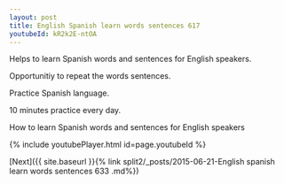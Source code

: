 ```yaml
---
layout: post
title: English Spanish learn words sentences 617 
youtubeId: kR2k2E-ntOA
---
```

 
 
Helps to learn Spanish words and sentences for English speakers.

Opportunitiy to repeat the words sentences. 

Practice Spanish language. 
 
10 minutes practice every day. 
 
How to learn Spanish words and sentences for English speakers 
 
{% include youtubePlayer.html id=page.youtubeId %}
 
 
[Next]({{ site.baseurl }}{% link  split2/_posts/2015-06-21-English spanish learn words sentences 633 .md%})
 
